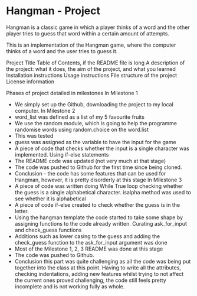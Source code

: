 # Hangman - Project 
Hangman is a classic game in which a player thinks of a word and the other player tries to guess that word within a certain amount of attempts.

This is an implementation of the Hangman game, where the computer thinks of a word and the user tries to guess it. 

Project Title
Table of Contents, if the README file is long
A description of the project: what it does, the aim of the project, and what you learned
Installation instructions
Usage instructions
File structure of the project
License information

Phases of project detailed in milestones 
In Milestone 1
- We simply set up the Github, downloading the project to my local computer. 
In Milestone 2
- word_list was defined as a list of my 5 favourite fruits
- We use the random module, which is going to help the programme randomise words using random.choice on the word.list
- This was tested 
- guess was assigned as the variable to have the input for the game 
- A piece of code that checks whether the input is a single character was implemented. Using if-else statements
- The README code was updated (not very much at that stage)
- The code was pushed to Github for the first time since being cloned. 
- Conclusion - the code has some features that can be used for Hangman, however, it is pretty disorderly at this stage 
In Milestone 3
- A piece of code was written doing While True loop checking whether the guess is a single alphabetical character. isalpha method was used to see whether it is alphabetical
- A piece of code if-else created to check whether the guess is in the letter. 
- Using the hangman template the code started to take some shape by assigning functions to the code already written. Curating ask_for_input and check_guess functions
- Additions such as lower casing to the guess and adding the check_guess function to the ask_for_input argument was done
- Most of the Milestone 1, 2, 3 README was done at this stage
- The code was pushed to Github.
- Conclusion this part was quite challenging as all the code was being put together into the class at this point.  Having to write all the attributes, checking indentations, adding new features whilst trying to not affect the current ones proved challenging, the code still feels pretty incomplete and is not working fully as whole.  